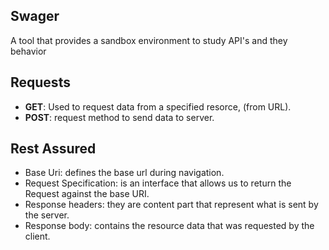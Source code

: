  ## Swager

A tool that provides a sandbox environment to study API's and they behavior

## Requests

- **GET**: Used to request data from a specified resorce, (from URL).
- **POST**: request method to send data to server.

## Rest  Assured

- Base Uri: defines the base url during navigation.
- Request  Specification: is an interface that allows us to return the Request against the base URI.
- Response headers: they are content part that represent what is sent by the server.
- Response body: contains the resource data that was requested by the client.